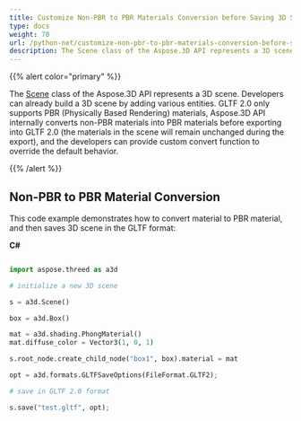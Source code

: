 ```yaml
---
title: Customize Non-PBR to PBR Materials Conversion before Saving 3D Scenes to GLTF 2.0 Format
type: docs
weight: 70
url: /python-net/customize-non-pbr-to-pbr-materials-conversion-before-saving-3d-scenes-to-gltf-2-0-format/
description: The Scene class of the Aspose.3D API represents a 3D scene. Developers can already build a 3D scene by adding various entities. GLTF 2.0 only supports PBR (Physically Based Rendering) materials, Aspose.3D API internally converts non-PBR materials into PBR materials before exporting into GLTF 2.0.
---
```


{{% alert color="primary" %}} 

The [Scene](https://apireference.aspose.com/3d/python-net/aspose.threed/scene) class of the Aspose.3D API represents a 3D scene. Developers can already build a 3D scene by adding various entities. GLTF 2.0 only supports PBR (Physically Based Rendering) materials, Aspose.3D API internally converts non-PBR materials into PBR materials before exporting into GLTF 2.0 (the materials in the scene will remain unchanged during the export), and the developers can provide custom convert function to override the default behavior.

{{% /alert %}} 
## **Non-PBR to PBR Material Conversion**
This code example demonstrates how to convert material to PBR material, and then saves 3D scene in the GLTF format:

**C#**

```py

import aspose.threed as a3d

# initialize a new 3D scene

s = a3d.Scene()

box = a3d.Box()

mat = a3d.shading.PhongMaterial()
mat.diffuse_color = Vector3(1, 0, 1)

s.root_node.create_child_node("box1", box).material = mat

opt = a3d.formats.GLTFSaveOptions(FileFormat.GLTF2);

# save in GLTF 2.0 format

s.save("test.gltf", opt);

```
